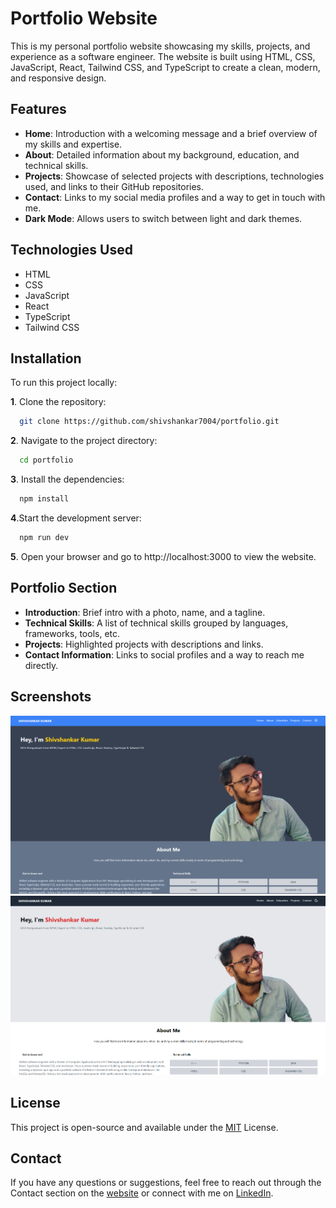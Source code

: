 # Portfolio Website

This is my personal portfolio website showcasing my skills, projects, and experience as a software engineer. The website is built using HTML, CSS, JavaScript, React, Tailwind CSS, and TypeScript to create a clean, modern, and responsive design.
## Features

- **Home**: Introduction with a welcoming message and a brief overview of my skills and expertise.
- **About**: Detailed information about my background, education, and technical skills.
- **Projects**: Showcase of selected projects with descriptions, technologies used, and links to their GitHub repositories.
- **Contact**: Links to my social media profiles and a way to get in touch with me.
- **Dark Mode**: Allows users to switch between light and dark themes.

## Technologies Used

- HTML
- CSS
- JavaScript
- React
- TypeScript
- Tailwind CSS

## Installation

To run this project locally:

**1**. Clone the repository: 
```bash
  git clone https://github.com/shivshankar7004/portfolio.git

```
**2**. Navigate to the project directory: 
```bash
  cd portfolio

```
**3**. Install the dependencies: 
```bash
  npm install

```
**4**.Start the development server:
```bash
  npm run dev

```
**5**. Open your browser and go to http://localhost:3000 to view the website.

## Portfolio Section

- **Introduction**: Brief intro with a photo, name, and a tagline.
- **Technical Skills**: A list of technical skills grouped by languages, frameworks, tools, etc.
- **Projects**: Highlighted projects with descriptions and links.
- **Contact Information**: Links to social profiles and a way to reach me directly.
## Screenshots

![App Screenshot](./public/Screenshot_dark.png)
![App Screenshot](./public/Screenshot_light.png)



## License

This project is open-source and available under the [MIT](https://choosealicense.com/licenses/mit/) License.



## Contact

If you have any questions or suggestions, feel free to reach out through the Contact section on the [website](https://shivshankar7004.github.io/portfolio/) or connect with me on [LinkedIn](https://www.linkedin.com/in/shivshankar-kumar-0755a11b0/).
